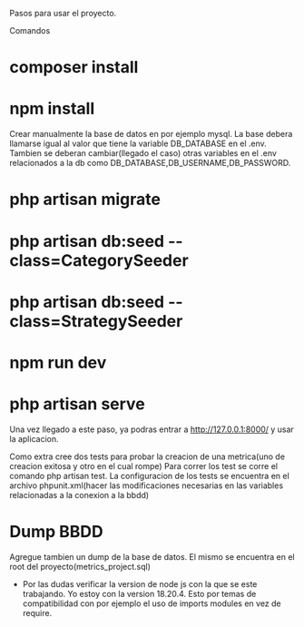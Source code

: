 Pasos para usar el proyecto.

Comandos

# composer install

# npm install

Crear manualmente la base de datos en por ejemplo mysql. La base debera llamarse igual al valor que tiene la variable DB_DATABASE en el .env.
Tambien se deberan cambiar(llegado el caso) otras variables en el .env relacionados a la db como DB_DATABASE,DB_USERNAME,DB_PASSWORD.

# php artisan migrate

# php artisan db:seed --class=CategorySeeder

# php artisan db:seed --class=StrategySeeder

# npm run dev

# php artisan serve

Una vez llegado a este paso, ya podras entrar a http://127.0.0.1:8000/ y usar la aplicacion.

Como extra cree dos tests para probar la creacion de una metrica(uno de creacion exitosa y otro en el cual rompe)
Para correr los test se corre el comando php artisan test.
La configuracion de los tests se encuentra en el archivo phpunit.xml(hacer las modificaciones necesarias en las variables relacionadas a la conexion a la bbdd)

# Dump BBDD

Agregue tambien un dump de la base de datos. El mismo se encuentra en el root del proyecto(metrics_project.sql)

-   Por las dudas verificar la version de node js con la que se este trabajando. Yo estoy con la version 18.20.4.
    Esto por temas de compatibilidad con por ejemplo el uso de imports modules en vez de require.
